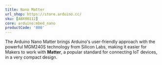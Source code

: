 ```yaml
---
title: Nano Matter
url_shop: https://store.arduino.cc/
sku: [ABX00112]
core: arduino:mbed_nano
productCode: '000'
---
```


The Arduino Nano Matter brings Arduino's user-friendly approach with the powerful MGM240S technology from Silicon Labs, making it easier for Makers to work with **Matter**, a popular standard for connecting IoT devices, in a very compact design.